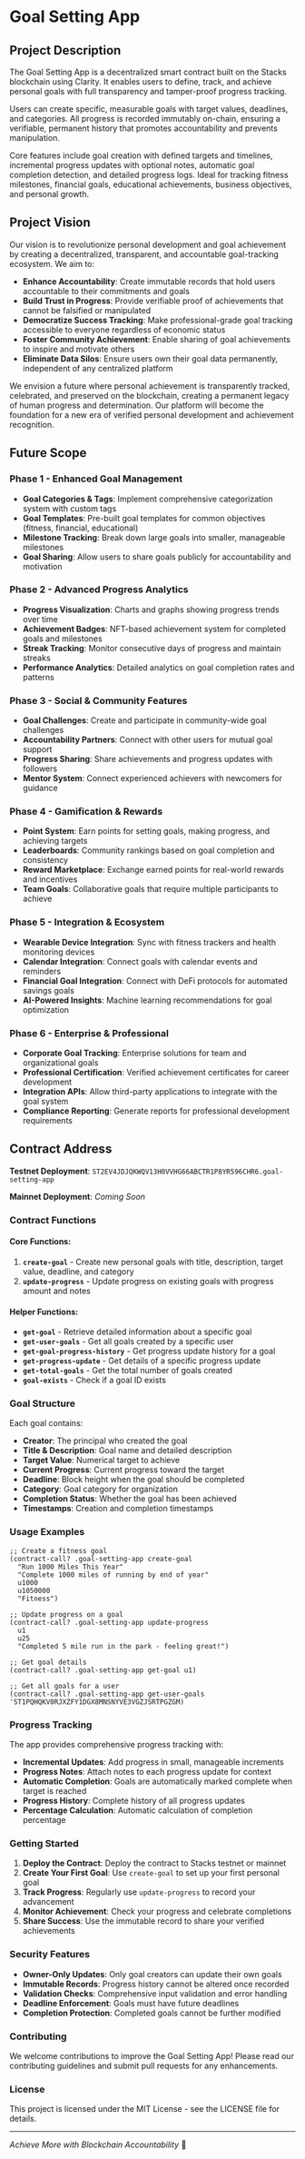 # Goal Setting App

## Project Description

The Goal Setting App is a decentralized smart contract built on the Stacks blockchain using Clarity. It enables users to define, track, and achieve personal goals with full transparency and tamper-proof progress tracking.

Users can create specific, measurable goals with target values, deadlines, and categories. All progress is recorded immutably on-chain, ensuring a verifiable, permanent history that promotes accountability and prevents manipulation.

Core features include goal creation with defined targets and timelines, incremental progress updates with optional notes, automatic goal completion detection, and detailed progress logs. Ideal for tracking fitness milestones, financial goals, educational achievements, business objectives, and personal growth.


## Project Vision

Our vision is to revolutionize personal development and goal achievement by creating a decentralized, transparent, and accountable goal-tracking ecosystem. We aim to:

- **Enhance Accountability**: Create immutable records that hold users accountable to their commitments and goals
- **Build Trust in Progress**: Provide verifiable proof of achievements that cannot be falsified or manipulated
- **Democratize Success Tracking**: Make professional-grade goal tracking accessible to everyone regardless of economic status
- **Foster Community Achievement**: Enable sharing of goal achievements to inspire and motivate others
- **Eliminate Data Silos**: Ensure users own their goal data permanently, independent of any centralized platform

We envision a future where personal achievement is transparently tracked, celebrated, and preserved on the blockchain, creating a permanent legacy of human progress and determination. Our platform will become the foundation for a new era of verified personal development and achievement recognition.

## Future Scope

### Phase 1 - Enhanced Goal Management

- **Goal Categories & Tags**: Implement comprehensive categorization system with custom tags
- **Goal Templates**: Pre-built goal templates for common objectives (fitness, financial, educational)
- **Milestone Tracking**: Break down large goals into smaller, manageable milestones
- **Goal Sharing**: Allow users to share goals publicly for accountability and motivation

### Phase 2 - Advanced Progress Analytics

- **Progress Visualization**: Charts and graphs showing progress trends over time
- **Achievement Badges**: NFT-based achievement system for completed goals and milestones
- **Streak Tracking**: Monitor consecutive days of progress and maintain streaks
- **Performance Analytics**: Detailed analytics on goal completion rates and patterns

### Phase 3 - Social & Community Features

- **Goal Challenges**: Create and participate in community-wide goal challenges
- **Accountability Partners**: Connect with other users for mutual goal support
- **Progress Sharing**: Share achievements and progress updates with followers
- **Mentor System**: Connect experienced achievers with newcomers for guidance

### Phase 4 - Gamification & Rewards

- **Point System**: Earn points for setting goals, making progress, and achieving targets
- **Leaderboards**: Community rankings based on goal completion and consistency
- **Reward Marketplace**: Exchange earned points for real-world rewards and incentives
- **Team Goals**: Collaborative goals that require multiple participants to achieve

### Phase 5 - Integration & Ecosystem

- **Wearable Device Integration**: Sync with fitness trackers and health monitoring devices
- **Calendar Integration**: Connect goals with calendar events and reminders
- **Financial Goal Integration**: Connect with DeFi protocols for automated savings goals
- **AI-Powered Insights**: Machine learning recommendations for goal optimization

### Phase 6 - Enterprise & Professional

- **Corporate Goal Tracking**: Enterprise solutions for team and organizational goals
- **Professional Certification**: Verified achievement certificates for career development
- **Integration APIs**: Allow third-party applications to integrate with the goal system
- **Compliance Reporting**: Generate reports for professional development requirements

## Contract Address

**Testnet Deployment**: `ST2EV4JDJQKWQV13H0VVHG66ABCTR1P8YR596CHR6.goal-setting-app`

**Mainnet Deployment**: _Coming Soon_

### Contract Functions

#### Core Functions:

1. **`create-goal`** - Create new personal goals with title, description, target value, deadline, and category
2. **`update-progress`** - Update progress on existing goals with progress amount and notes

#### Helper Functions:

- **`get-goal`** - Retrieve detailed information about a specific goal
- **`get-user-goals`** - Get all goals created by a specific user
- **`get-goal-progress-history`** - Get progress update history for a goal
- **`get-progress-update`** - Get details of a specific progress update
- **`get-total-goals`** - Get the total number of goals created
- **`goal-exists`** - Check if a goal ID exists

### Goal Structure

Each goal contains:

- **Creator**: The principal who created the goal
- **Title & Description**: Goal name and detailed description
- **Target Value**: Numerical target to achieve
- **Current Progress**: Current progress toward the target
- **Deadline**: Block height when the goal should be completed
- **Category**: Goal category for organization
- **Completion Status**: Whether the goal has been achieved
- **Timestamps**: Creation and completion timestamps

### Usage Examples

```clarity
;; Create a fitness goal
(contract-call? .goal-setting-app create-goal
  "Run 1000 Miles This Year"
  "Complete 1000 miles of running by end of year"
  u1000
  u1050000
  "Fitness")

;; Update progress on a goal
(contract-call? .goal-setting-app update-progress
  u1
  u25
  "Completed 5 mile run in the park - feeling great!")

;; Get goal details
(contract-call? .goal-setting-app get-goal u1)

;; Get all goals for a user
(contract-call? .goal-setting-app get-user-goals 'ST1PQHQKV0RJXZFY1DGX8MNSNYVE3VGZJSRTPGZGM)
```

### Progress Tracking

The app provides comprehensive progress tracking with:

- **Incremental Updates**: Add progress in small, manageable increments
- **Progress Notes**: Attach notes to each progress update for context
- **Automatic Completion**: Goals are automatically marked complete when target is reached
- **Progress History**: Complete history of all progress updates
- **Percentage Calculation**: Automatic calculation of completion percentage

### Getting Started

1. **Deploy the Contract**: Deploy the contract to Stacks testnet or mainnet
2. **Create Your First Goal**: Use `create-goal` to set up your first personal goal
3. **Track Progress**: Regularly use `update-progress` to record your advancement
4. **Monitor Achievement**: Check your progress and celebrate completions
5. **Share Success**: Use the immutable record to share your verified achievements

### Security Features

- **Owner-Only Updates**: Only goal creators can update their own goals
- **Immutable Records**: Progress history cannot be altered once recorded
- **Validation Checks**: Comprehensive input validation and error handling
- **Deadline Enforcement**: Goals must have future deadlines
- **Completion Protection**: Completed goals cannot be further modified

### Contributing

We welcome contributions to improve the Goal Setting App! Please read our contributing guidelines and submit pull requests for any enhancements.

### License

This project is licensed under the MIT License - see the LICENSE file for details.

---

_Achieve More with Blockchain Accountability_ 🎯
